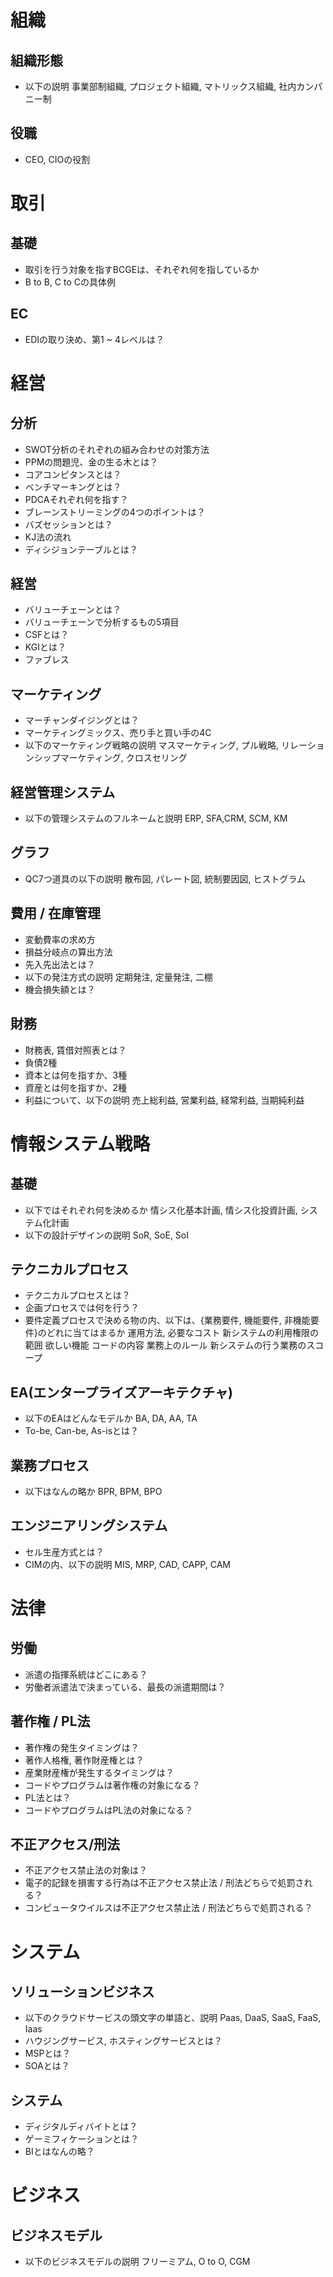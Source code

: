 # 組織
## 組織形態
- 以下の説明
事業部制組織, プロジェクト組織, マトリックス組織, 社内カンパニー制

## 役職
- CEO, CIOの役割

# 取引
## 基礎
- 取引を行う対象を指すBCGEは、それぞれ何を指しているか
- B to B, C to Cの具体例

## EC
- EDIの取り決め、第1 ~ 4レベルは？

# 経営
## 分析
- SWOT分析のそれぞれの組み合わせの対策方法
- PPMの問題児、金の生る木とは？
- コアコンピタンスとは？
- ベンチマーキングとは？
- PDCAそれぞれ何を指す？
- ブレーンストリーミングの4つのポイントは？
- バズセッションとは？
- KJ法の流れ
- ディシジョンテーブルとは？

## 経営
- バリューチェーンとは？
- バリューチェーンで分析するもの5項目
- CSFとは？
- KGIとは？
- ファブレス

## マーケティング
- マーチャンダイジングとは？
- マーケティングミックス、売り手と買い手の4C
- 以下のマーケティング戦略の説明
マスマーケティング, プル戦略, リレーションシップマーケティング, クロスセリング

## 経営管理システム
- 以下の管理システムのフルネームと説明
ERP, SFA,CRM, SCM, KM

## グラフ
- QC7つ道具の以下の説明
散布図, パレート図, 統制要因図, ヒストグラム

## 費用 / 在庫管理
- 変動費率の求め方
- 損益分岐点の算出方法
- 先入先出法とは？
- 以下の発注方式の説明
定期発注, 定量発注, 二棚
- 機会損失額とは？

## 財務
- 財務表, 賃借対照表とは？
- 負債2種
- 資本とは何を指すか、3種
- 資産とは何を指すか、2種
- 利益について、以下の説明
売上総利益, 営業利益, 経常利益, 当期純利益

# 情報システム戦略
## 基礎
- 以下ではそれぞれ何を決めるか
情シス化基本計画, 情シス化投資計画, システム化計画
- 以下の設計デザインの説明
SoR, SoE, SoI

## テクニカルプロセス
- テクニカルプロセスとは？
- 企画プロセスでは何を行う？
- 要件定義プロセスで決める物の内、以下は、{業務要件, 機能要件, 非機能要件}のどれに当てはまるか
運用方法, 必要なコスト
新システムの利用権限の範囲
欲しい機能
コードの内容
業務上のルール
新システムの行う業務のスコープ

## EA(エンタープライズアーキテクチャ)
- 以下のEAはどんなモデルか
BA, DA, AA, TA
- To-be, Can-be, As-isとは？

## 業務プロセス
- 以下はなんの略か
BPR, BPM, BPO

## エンジニアリングシステム
- セル生産方式とは？
- CIMの内、以下の説明
MIS, MRP, CAD, CAPP, CAM


# 法律
## 労働
- 派遣の指揮系統はどこにある？
- 労働者派遣法で決まっている、最長の派遣期間は？

## 著作権 / PL法
- 著作権の発生タイミングは？
- 著作人格権, 著作財産権とは？
- 産業財産権が発生するタイミングは？
- コードやプログラムは著作権の対象になる？
- PL法とは？
- コードやプログラムはPL法の対象になる？

## 不正アクセス/刑法
- 不正アクセス禁止法の対象は？
- 電子的記録を損害する行為は不正アクセス禁止法 / 刑法どちらで処罰される？
- コンピュータウイルスは不正アクセス禁止法 / 刑法どちらで処罰される？

# システム
## ソリューションビジネス
- 以下のクラウドサービスの頭文字の単語と、説明
Paas, DaaS, SaaS, FaaS, Iaas
- ハウジングサービス, ホスティングサービスとは？
- MSPとは？
- SOAとは？

## システム
- ディジタルディバイトとは？
- ゲーミフィケーションとは？
- BIとはなんの略？

# ビジネス
## ビジネスモデル
- 以下のビジネスモデルの説明
フリーミアム, O to O, CGM
